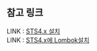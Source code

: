참고 링크  
-----------
LINK : [STS4.x 설치](https://webcoding.tistory.com/entry/Spring-%EC%8A%A4%ED%94%84%EB%A7%81-STS4-%EC%84%A4%EC%B9%98%ED%95%98%EA%B8%B0)  
LINK : [STS4.x에 Lombok설치](http://blog.naver.com/PostView.nhn?blogId=estern&logNo=221589160024&parentCategoryNo=&categoryNo=102&viewDate=&isShowPopularPosts=true&from=search
)